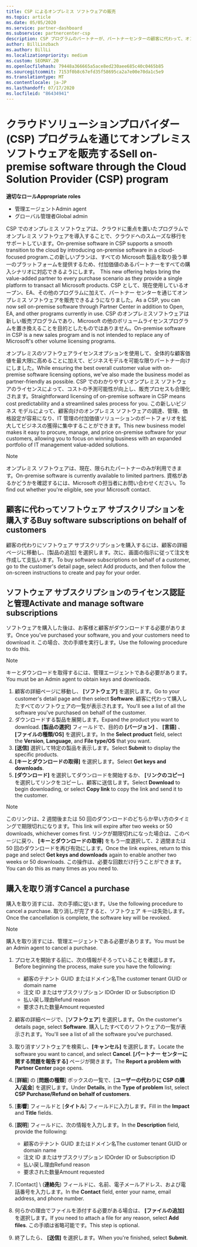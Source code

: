 ```yaml
---
title: CSP によるオンプレミス ソフトウェアの販売
ms.topic: article
ms.date: 05/05/2020
ms.service: partner-dashboard
ms.subservice: partnercenter-csp
description: CSP プログラムのパートナーが、パートナーセンターの顧客に代わって、オンプレミスのソフトウェアサブスクリプションを購入、管理、販売、キャンセルする方法について説明します。
author: BillLinzbach
ms.author: BillLi
ms.localizationpriority: medium
ms.custom: SEOMAY.20
ms.openlocfilehash: 79448a366665a5ace8ed230aee685c40c0465b85
ms.sourcegitcommit: 7153f0b8c67efd35f58695ca2a7e00e70da1c5e9
ms.translationtype: MT
ms.contentlocale: ja-JP
ms.lasthandoff: 07/17/2020
ms.locfileid: "86434941"
---
```

# <a name="sell-on-premise-software-through-the-cloud-solution-provider-csp-program"></a><span data-ttu-id="32113-103">クラウドソリューションプロバイダー (CSP) プログラムを通じてオンプレミスソフトウェアを販売する</span><span class="sxs-lookup"><span data-stu-id="32113-103">Sell on-premise software through the Cloud Solution Provider (CSP) program</span></span>

<span data-ttu-id="32113-104">**適切なロール**</span><span class="sxs-lookup"><span data-stu-id="32113-104">**Appropriate roles**</span></span>

- <span data-ttu-id="32113-105">管理エージェント</span><span class="sxs-lookup"><span data-stu-id="32113-105">Admin agent</span></span>
- <span data-ttu-id="32113-106">グローバル管理者</span><span class="sxs-lookup"><span data-stu-id="32113-106">Global admin</span></span>

<span data-ttu-id="32113-107">CSP でのオンプレミス ソフトウェアは、クラウドに重点を置いたプログラムでオンプレミス ソフトウェアを導入することで、クラウドへのスムーズな移行をサポートしています。</span><span class="sxs-lookup"><span data-stu-id="32113-107">On-premise software in CSP supports a smooth transition to the cloud by introducing on-premise software in a cloud-focused program.</span></span><span data-ttu-id="32113-108">この新しいプランは、すべての Microsoft 製品を取り扱う単一のプラットフォームを提供するため、付加価値のあるパートナーをすべての購入シナリオに対応できるようにします。</span><span class="sxs-lookup"><span data-stu-id="32113-108">  This new offering helps bring the value-added partner to every purchase scenario as they provide a single platform to transact all Microsoft products.</span></span> <span data-ttu-id="32113-109">CSP として、現在使用しているオープン、EA、その他のプログラムに加えて、パートナー センターを通じてオンプレミス ソフトウェアを販売できるようになりました。</span><span class="sxs-lookup"><span data-stu-id="32113-109">As a CSP, you can now sell on-premise software through Partner Center in addition to Open, EA, and other programs currently in use.</span></span> <span data-ttu-id="32113-110">CSP のオンプレミスソフトウェアは新しい販売プログラムであり、Microsoft の他のボリュームライセンスプログラムを置き換えることを目的としたものではありません。</span><span class="sxs-lookup"><span data-stu-id="32113-110">On-premise software in CSP is a new sales program and is not intended to replace any of Microsoft's other volume licensing programs.</span></span> 
 
<span data-ttu-id="32113-111">オンプレミスのソフトウェアライセンスオプションを使用して、全体的な顧客価値を最大限に高めることに加えて、ビジネスモデルを可能な限りパートナー向けにしました。</span><span class="sxs-lookup"><span data-stu-id="32113-111">While ensuring the best overall customer value with on-premise software licensing options, we've also made the business model as partner-friendly as possible.</span></span> <span data-ttu-id="32113-112">CSP でのわかりやすいオンプレミス ソフトウェアのライセンスによって、コストの予測可能性が向上し、販売プロセスも合理化されます。</span><span class="sxs-lookup"><span data-stu-id="32113-112">Straightforward licensing of on-premise software in CSP means cost predictability and a streamlined sales process for you.</span></span> <span data-ttu-id="32113-113">この新しいビジネス モデルによって、顧客向けのオンプレミス ソフトウェアの調達、管理、価格設定が容易になり、IT 管理の付加価値ソリューションのポートフォリオを拡大してビジネスの獲得に集中することができます。</span><span class="sxs-lookup"><span data-stu-id="32113-113">This new business model makes it easy to procure, manage, and price on-premise software for your customers, allowing you to focus on winning business with an expanded portfolio of IT management value-added solutions.</span></span> 

>[!NOTE]
><span data-ttu-id="32113-114">オンプレミス ソフトウェアは、現在、限られたパートナーのみが利用できます。</span><span class="sxs-lookup"><span data-stu-id="32113-114">On-premise software is currently available to limited partners.</span></span> <span data-ttu-id="32113-115">資格があるかどうかを確認するには、Microsoft の担当者にお問い合わせください。</span><span class="sxs-lookup"><span data-stu-id="32113-115">To find out whether you're eligible, see your Microsoft contact.</span></span> 


## <a name="buy-software-subscriptions-on-behalf-of-customers"></a><span data-ttu-id="32113-116">顧客に代わってソフトウェア サブスクリプションを購入する</span><span class="sxs-lookup"><span data-stu-id="32113-116">Buy software subscriptions on behalf of customers</span></span>

<span data-ttu-id="32113-117">顧客の代わりにソフトウェア サブスクリプションを購入するには、顧客の詳細ページに移動し、[製品の追加] を選択します。次に、画面の指示に従って注文を作成して支払います。</span><span class="sxs-lookup"><span data-stu-id="32113-117">To buy software subscriptions on behalf of a customer, go to the customer's detail page, select Add products, and then follow the on-screen instructions to create and pay for your order.</span></span>

## <a name="activate-and-manage-software-subscriptions"></a><span data-ttu-id="32113-118">ソフトウェア サブスクリプションのライセンス認証と管理</span><span class="sxs-lookup"><span data-stu-id="32113-118">Activate and manage software subscriptions</span></span>

<span data-ttu-id="32113-119">ソフトウェアを購入した後は、お客様と顧客がダウンロードする必要があります。</span><span class="sxs-lookup"><span data-stu-id="32113-119">Once you've purchased your software, you and your customers need to download it.</span></span> <span data-ttu-id="32113-120">この場合、次の手順を実行します。</span><span class="sxs-lookup"><span data-stu-id="32113-120">Use the following procedure to do this.</span></span> 

>[!NOTE]
><span data-ttu-id="32113-121">キーとダウンロードを取得するには、管理エージェントである必要があります。</span><span class="sxs-lookup"><span data-stu-id="32113-121">You must be an Admin agent to obtain keys and downloads.</span></span> 

1. <span data-ttu-id="32113-122">顧客の詳細ページに移動し、 **[ソフトウェア]** を選択します。</span><span class="sxs-lookup"><span data-stu-id="32113-122">Go to your customer's detail page and then select **Software**.</span></span> <span data-ttu-id="32113-123">顧客に代わって購入したすべてのソフトウェアの一覧が表示されます。</span><span class="sxs-lookup"><span data-stu-id="32113-123">You'll see a list of all the software you've purchased on behalf of the customer.</span></span> 
2.  <span data-ttu-id="32113-124">ダウンロードする製品を展開します。</span><span class="sxs-lookup"><span data-stu-id="32113-124">Expand the product you want to download.</span></span> <span data-ttu-id="32113-125">**[製品の選択]** フィールドで、目的の **[バージョン]** 、 **[言語]** 、 **[ファイルの種類/OS]** を選択します。</span><span class="sxs-lookup"><span data-stu-id="32113-125">In the **Select product** field, select the **Version**, **Language**, and **File type/OS** that you want.</span></span> 
3.  <span data-ttu-id="32113-126">**[送信]** 選択して特定の製品を表示します。</span><span class="sxs-lookup"><span data-stu-id="32113-126">Select **Submit** to display the specific products.</span></span> 
4.  <span data-ttu-id="32113-127">**[キーとダウンロードの取得]** を選択します。</span><span class="sxs-lookup"><span data-stu-id="32113-127">Select **Get keys and downloads**.</span></span> 
5.  <span data-ttu-id="32113-128">**[ダウンロード]** を選択してダウンロードを開始するか、 **[リンクのコピー]** を選択してリンクをコピーし、顧客に送信します。</span><span class="sxs-lookup"><span data-stu-id="32113-128">Select **Download** to begin downloading, or select **Copy link** to copy the link and send it to the customer.</span></span> 

>[!NOTE]
><span data-ttu-id="32113-129">このリンクは、2 週間後または 50 回のダウンロードのどちらか早い方のタイミングで期限切れになります。</span><span class="sxs-lookup"><span data-stu-id="32113-129">This link will expire after two weeks or 50 downloads, whichever comes first.</span></span> <span data-ttu-id="32113-130">リンクが期限切れになった場合は、このページに戻り、 **[キーとダウンロードの取得]** をもう一度選択して、2 週間または 50 回のダウンロードを再び有効にします。</span><span class="sxs-lookup"><span data-stu-id="32113-130">Once the link expires, return to this page and select **Get keys and downloads** again to enable another two weeks or 50 downloads.</span></span> <span data-ttu-id="32113-131">この操作は、必要な回数だけ行うことができます。</span><span class="sxs-lookup"><span data-stu-id="32113-131">You can do this as many times as you need to.</span></span> 


## <a name="cancel-a-purchase"></a><span data-ttu-id="32113-132">購入を取り消す</span><span class="sxs-lookup"><span data-stu-id="32113-132">Cancel a purchase</span></span>

<span data-ttu-id="32113-133">購入を取り消すには、次の手順に従います。</span><span class="sxs-lookup"><span data-stu-id="32113-133">Use the following procedure to cancel a purchase.</span></span> <span data-ttu-id="32113-134">取り消しが完了すると、ソフトウェア キーは失効します。</span><span class="sxs-lookup"><span data-stu-id="32113-134">Once the cancellation is complete, the software key will be revoked.</span></span> 

>[!NOTE]
><span data-ttu-id="32113-135">購入を取り消すには、管理エージェントである必要があります。</span><span class="sxs-lookup"><span data-stu-id="32113-135">You must be an Admin agent to cancel a purchase.</span></span> 

1.  <span data-ttu-id="32113-136">プロセスを開始する前に、次の情報がそろっていることを確認します。</span><span class="sxs-lookup"><span data-stu-id="32113-136">Before beginning the process, make sure you have the following:</span></span> 
    - <span data-ttu-id="32113-137">顧客のテナント GUID またはドメイン名</span><span class="sxs-lookup"><span data-stu-id="32113-137">The customer tenant GUID or domain name</span></span>
    - <span data-ttu-id="32113-138">注文 ID またはサブスクリプション ID</span><span class="sxs-lookup"><span data-stu-id="32113-138">Order ID or Subscription ID</span></span>
    - <span data-ttu-id="32113-139">払い戻し理由</span><span class="sxs-lookup"><span data-stu-id="32113-139">Refund reason</span></span>
    - <span data-ttu-id="32113-140">要求された数量</span><span class="sxs-lookup"><span data-stu-id="32113-140">Amount requested</span></span>

2.  <span data-ttu-id="32113-141">顧客の詳細ページで、[**ソフトウェア**] を選択します。</span><span class="sxs-lookup"><span data-stu-id="32113-141">On the customer's details page, select **Software**.</span></span> <span data-ttu-id="32113-142">購入したすべてのソフトウェアの一覧が表示されます。</span><span class="sxs-lookup"><span data-stu-id="32113-142">You'll see a list of all the software you've purchased.</span></span> 

3.  <span data-ttu-id="32113-143">取り消すソフトウェアを検索し、**[キャンセル]** を選択します。</span><span class="sxs-lookup"><span data-stu-id="32113-143">Locate the software you want to cancel, and select **Cancel**.</span></span> <span data-ttu-id="32113-144">**[パートナー センターに関する問題を報告する]** ページが開きます。</span><span class="sxs-lookup"><span data-stu-id="32113-144">The **Report a problem with Partner Center** page opens.</span></span> 

4.  <span data-ttu-id="32113-145">[**詳細**] の [**問題の種類**] ボックスの一覧で、[**ユーザーの代わりに CSP の購入/返金**] を選択します。</span><span class="sxs-lookup"><span data-stu-id="32113-145">Under **Details**, in the **Type of problem** list, select **CSP Purchase/Refund on behalf of customers**.</span></span>

5.  <span data-ttu-id="32113-146">[**影響**] フィールドと [**タイトル**] フィールドに入力します。</span><span class="sxs-lookup"><span data-stu-id="32113-146">Fill in the **Impact** and **Title** fields.</span></span> 

6.  <span data-ttu-id="32113-147">[**説明**] フィールドに、次の情報を入力します。</span><span class="sxs-lookup"><span data-stu-id="32113-147">In the **Description** field, provide the following:</span></span> 
    -   <span data-ttu-id="32113-148">顧客のテナント GUID またはドメイン名</span><span class="sxs-lookup"><span data-stu-id="32113-148">The customer tenant GUID or domain name</span></span>
    -   <span data-ttu-id="32113-149">注文 ID またはサブスクリプション ID</span><span class="sxs-lookup"><span data-stu-id="32113-149">Order ID or Subscription ID</span></span>
    -   <span data-ttu-id="32113-150">払い戻し理由</span><span class="sxs-lookup"><span data-stu-id="32113-150">Refund reason</span></span>
    -   <span data-ttu-id="32113-151">要求された数量</span><span class="sxs-lookup"><span data-stu-id="32113-151">Amount requested</span></span>

7.  <span data-ttu-id="32113-152">[Contact] \ (**連絡先**\) フィールドに、名前、電子メールアドレス、および電話番号を入力します。</span><span class="sxs-lookup"><span data-stu-id="32113-152">In the **Contact** field, enter your name, email address, and phone number.</span></span> 

8.  <span data-ttu-id="32113-153">何らかの理由でファイルを添付する必要がある場合は、 **[ファイルの追加]** を選択します。</span><span class="sxs-lookup"><span data-stu-id="32113-153">If you need to attach a file for any reason, select **Add files**.</span></span> <span data-ttu-id="32113-154">この手順は省略可能です。</span><span class="sxs-lookup"><span data-stu-id="32113-154">This step is optional.</span></span> 

9.  <span data-ttu-id="32113-155">終了したら、 **[送信]** を選択します。</span><span class="sxs-lookup"><span data-stu-id="32113-155">When you're finished, select **Submit**.</span></span>